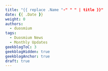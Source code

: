 ```yaml
---
title: "{{ replace .Name "-" " " | title }}"
date: {{ .Date }}
weight: 0
authors:
  - duosmium
tags:
  - Duosmium News
  - Monthly Updates
geekblogToC: 3
geekblogHidden: true
geekblogAnchor: true
draft: true
---
```


